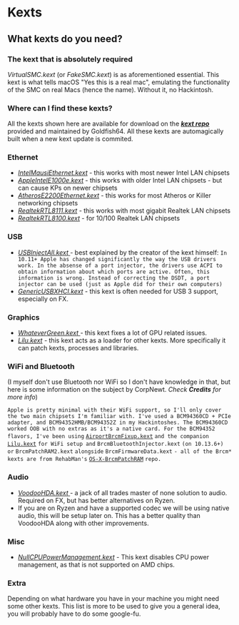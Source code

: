 # Kexts

## What kexts do you need?

### The kext that is absolutely required

_VirtualSMC.kext_ \(or _FakeSMC.kext_\) is as aforementioned essential. This kext is what tells macOS "Yes this is a real mac", emulating the functionality of the SMC on real Macs \(hence the name\). Without it, no Hackintosh.

### Where can I find these kexts?

All the kexts shown here are available for download on the [_**kext repo**_](https://1drv.ms/f/s!AiP7m5LaOED-m-J8-MLJGnOgAqnjGw) provided and maintained by Goldfish64. All these kexts are automagically built when a new kext update is commited.

### Ethernet

* _​_[_IntelMausiEthernet.kext_](https://github.com/Mieze/IntelMausiEthernet) - this works with most newer Intel LAN chipsets
* [_AppleIntelE1000e.kext_](https://sourceforge.net/projects/osx86drivers/) - this works with older Intel LAN chipsets - but can cause KPs on newer chipsets
* _​_[_AtherosE2200Ethernet.kext_](https://github.com/Mieze/AtherosE2200Ethernet) - this works for most Atheros or Killer networking chipsets
* _​_[_RealtekRTL8111.kext_](https://github.com/Mieze/RTL8111_driver_for_OS_X) - this works with most gigabit Realtek LAN chipsets
* _​_[_RealtekRTL8100.kext_](https://github.com/Mieze/RealtekRTL8100) - for 10/100 Realtek LAN chipsets

### USB

* [_USBInjectAll.kext_ ](https://bitbucket.org/RehabMan/os-x-usb-inject-all/overview)- best explained by the creator of the kext himself:  `In 10.11+ Apple has changed significantly the way the USB drivers work. In the absense of a port injector, the drivers use ACPI to obtain information about which ports are active. Often, this information is wrong. Instead of correcting the DSDT, a port injector can be used (just as Apple did for their own computers)`
* [_GenericUSBXHCI.kext_](https://bitbucket.org/RehabMan/os-x-generic-usb3/overview) _-_ this kext is often needed for USB 3 support, especially on FX. 

### Graphics

* [_WhateverGreen.kext_ ](https://github.com/acidanthera/WhateverGreen)_-_ this kext fixes a lot of GPU related issues.
* [_Lilu.kext_](https://github.com/acidanthera/Lilu) _-_ this kext acts as a loader for other kexts. More specifically it can patch kexts, processes and libraries.

### WiFi and Bluetooth  <a id="wifi-and-bluetooth"></a>

\(I myself don't use Bluetooth nor WiFi so I don't have knowledge in that, but here is some information on the subject by CorpNewt. _Check **Credits** for more info_\)

`Apple is pretty minimal with their WiFi support, so I'll only cover the two main chipsets I'm familiar with. I've used a BCM94360CD + PCIe adapter, and BCM94352HMB/BCM94352Z in my Hackintoshes. The BCM94360CD worked OOB with no extras as it's a native card. For the BCM94352 flavors, I've been using` [`AirportBrcmFixup.kext`](https://github.com/acidanthera/AirportBrcmFixup) `and the companion` [`Lilu.kext`](https://github.com/vit9696/Lilu/releases) `for WiFi setup and` `BrcmBluetoothInjector.kext` `(on 10.13.6+) or` `BrcmPatchRAM2.kext` `alongside` `BrcmFirmwareData.kext` `- all of the Brcm* kexts are from RehabMan's` [`OS-X-BrcmPatchRAM`](https://github.com/RehabMan/OS-X-BrcmPatchRAM) `repo.`

### Audio

* [_VoodooHDA.kext_ ](https://sourceforge.net/projects/voodoohda/)_-_ a jack of all trades master of none solution to audio. Required on FX, but has better alternatives on Ryzen.
* If you are on Ryzen and have a supported codec we will be using native audio, this will be setup later on. This has a better quality than VoodooHDA along with other improvements.

### Misc

* [_NullCPUPowerManagement.kext_](https://github.com/corpnewt/NullCPUPowerManagement) _-_ This kext disables CPU power management, as that is not supported on AMD chips.

### Extra

Depending on what hardware you have in your machine you might need some other kexts. This list is more to be used to give you a general idea, you will probably have to do some google-fu.


